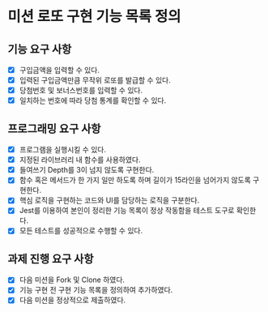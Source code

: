 # 미션 로또 구현 기능 목록 정의

## 기능 요구 사항

- [x] 구입금액을 입력할 수 있다.
- [x] 입력된 구입금액만큼 무작위 로또를 발급할 수 있다.
- [x] 당첨번호 및 보너스번호를 입력할 수 있다.
- [x] 일치하는 번호에 따라 당첨 통계를 확인할 수 있다.

## 프로그래밍 요구 사항

- [x] 프로그램을 실행시킬 수 있다.
- [x] 지정된 라이브러리 내 함수를 사용하였다.
- [x] 들여쓰기 Depth를 3이 넘지 않도록 구현한다.
- [x] 함수 혹은 메서드가 한 가지 일만 하도록 하며 길이가 15라인을 넘어가지 않도록 구현한다.
- [x] 핵심 로직을 구현하는 코드와 UI를 담당하는 로직을 구분한다.
- [x] Jest를 이용하여 본인이 정리한 기능 목록이 정상 작동함을 테스트 도구로 확인한다.
- [x] 모든 테스트를 성공적으로 수행할 수 있다.

## 과제 진행 요구 사항

- [x] 다음 미션을 Fork 및 Clone 하였다.
- [x] 기능 구현 전 구현 기능 목록을 정의하여 추가하였다.
- [x] 다음 미션을 정상적으로 제출하였다.
